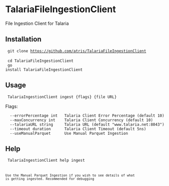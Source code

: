 # TalariaFileIngestionClient
File Ingestion Client for Talaria

## Installation

<code> git clone https://github.com/atris/TalariaFileIngestionClient  </code>
<br>
<code> cd TalariaFileIngestionClient </code>
<br>
<code> go install TalariaFileIngestionClient </code>

## Usage

<code> TalariaIngestionClient ingest {flags} {file URL} </code>
  
Flags:

      --errorPercentage int   Talaria Client Error Percentage (default 10)
      --maxConcurrency int    Talaria Client Concurrency (default 10)
      --talariaURL string     Talaria URL (default "www.talaria.net:8043")
      --timeout duration      Talaria Client Timeout (default 5ns)
      --useManualParquet      Use Manual Parquet Ingestion
  
  
## Help
  
<code> TalariaIngestionClient help ingest <code>
  
Use the Manual Parquet Ingestion if you wish to see details of what is getting ingested. Recommended for debugging
